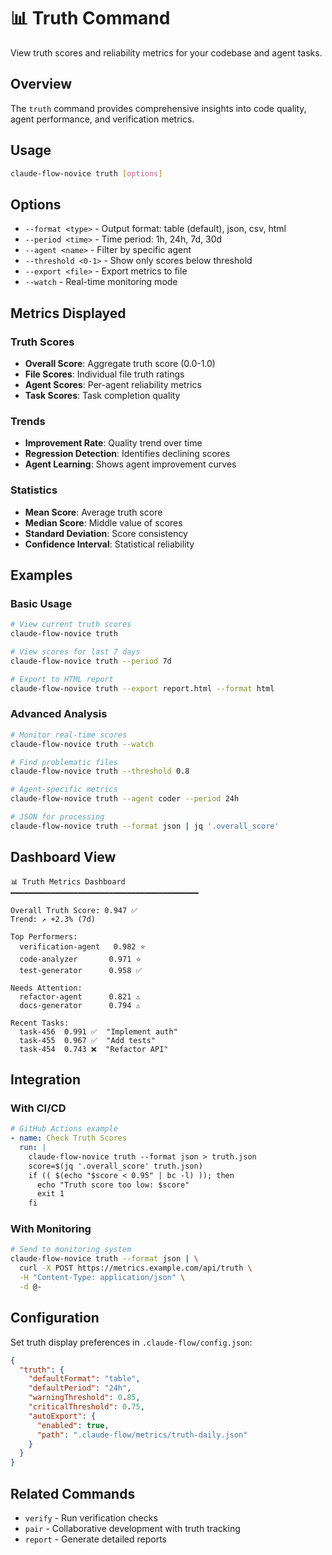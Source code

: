 # 📊 Truth Command

View truth scores and reliability metrics for your codebase and agent tasks.

## Overview

The `truth` command provides comprehensive insights into code quality, agent performance, and verification metrics.

## Usage

```bash
claude-flow-novice truth [options]
```

## Options

- `--format <type>` - Output format: table (default), json, csv, html
- `--period <time>` - Time period: 1h, 24h, 7d, 30d
- `--agent <name>` - Filter by specific agent
- `--threshold <0-1>` - Show only scores below threshold
- `--export <file>` - Export metrics to file
- `--watch` - Real-time monitoring mode

## Metrics Displayed

### Truth Scores
- **Overall Score**: Aggregate truth score (0.0-1.0)
- **File Scores**: Individual file truth ratings
- **Agent Scores**: Per-agent reliability metrics
- **Task Scores**: Task completion quality

### Trends
- **Improvement Rate**: Quality trend over time
- **Regression Detection**: Identifies declining scores
- **Agent Learning**: Shows agent improvement curves

### Statistics
- **Mean Score**: Average truth score
- **Median Score**: Middle value of scores
- **Standard Deviation**: Score consistency
- **Confidence Interval**: Statistical reliability

## Examples

### Basic Usage
```bash
# View current truth scores
claude-flow-novice truth

# View scores for last 7 days
claude-flow-novice truth --period 7d

# Export to HTML report
claude-flow-novice truth --export report.html --format html
```

### Advanced Analysis
```bash
# Monitor real-time scores
claude-flow-novice truth --watch

# Find problematic files
claude-flow-novice truth --threshold 0.8

# Agent-specific metrics
claude-flow-novice truth --agent coder --period 24h

# JSON for processing
claude-flow-novice truth --format json | jq '.overall_score'
```

## Dashboard View

```
📊 Truth Metrics Dashboard
━━━━━━━━━━━━━━━━━━━━━━━━━━━━━━━━━━━━━━━━━━

Overall Truth Score: 0.947 ✅
Trend: ↗️ +2.3% (7d)

Top Performers:
  verification-agent   0.982 ⭐
  code-analyzer       0.971 ⭐
  test-generator      0.958 ✅

Needs Attention:
  refactor-agent      0.821 ⚠️
  docs-generator      0.794 ⚠️

Recent Tasks:
  task-456  0.991 ✅  "Implement auth"
  task-455  0.967 ✅  "Add tests"
  task-454  0.743 ❌  "Refactor API"
```

## Integration

### With CI/CD
```yaml
# GitHub Actions example
- name: Check Truth Scores
  run: |
    claude-flow-novice truth --format json > truth.json
    score=$(jq '.overall_score' truth.json)
    if (( $(echo "$score < 0.95" | bc -l) )); then
      echo "Truth score too low: $score"
      exit 1
    fi
```

### With Monitoring
```bash
# Send to monitoring system
claude-flow-novice truth --format json | \
  curl -X POST https://metrics.example.com/api/truth \
  -H "Content-Type: application/json" \
  -d @-
```

## Configuration

Set truth display preferences in `.claude-flow/config.json`:

```json
{
  "truth": {
    "defaultFormat": "table",
    "defaultPeriod": "24h",
    "warningThreshold": 0.85,
    "criticalThreshold": 0.75,
    "autoExport": {
      "enabled": true,
      "path": ".claude-flow/metrics/truth-daily.json"
    }
  }
}
```

## Related Commands

- `verify` - Run verification checks
- `pair` - Collaborative development with truth tracking
- `report` - Generate detailed reports